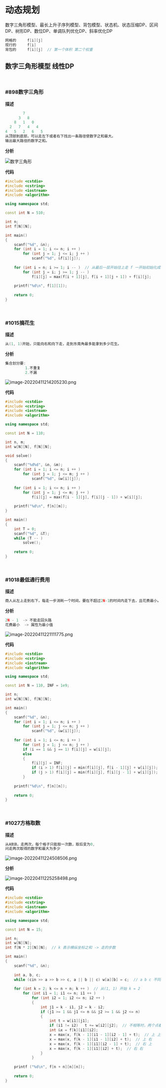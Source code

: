 # 动态规划

数字三角形模型、最长上升子序列模型、背包模型、状态机、状态压缩DP、区间DP、树形DP、数位DP、单调队列优化DP、斜率优化DP

```c++
网格的		f[i][j]
现行的		f[i]
背包的		f[i][j]  // 第一个体积 第二个权重
```



## 数字三角形模型   线性DP

​        

### #898数字三角形

**描述**

```c++
        7
      3   8
    8   1   0
  2   7   4   4
4   5   2   6   5
从顶部到底部，可以走左下或者右下找出一条路径使数字之和最大。
输出最大路径的数字之和。
```

**分析**

![数字三角形](https://s2.loli.net/2022/04/13/ygkGEYNHVMI5abX.jpg)

**代码**

```c++
#include <cstdio>
#include <cstring>
#include <iostream>
#include <algorithm>

using namespace std;

const int N = 510;

int n;
int f[N][N];

int main()
{
    scanf("%d", &n);
    for (int i = 1; i <= n; i ++ )
        for (int j = 1; j <= i; j ++ )
            scanf("%d", &f[i][j]);
    
    for (int i = n; i >= 1; i -- )  // 从最后一层开始往上走 f 一开始初始化成了0，取max不影响
        for (int j = i; j >= 1; j -- )
            f[i][j] = max(f[i + 1][j], f[i + 1][j + 1]) + f[i][j]; 
    
    printf("%d\n", f[1][1]);
    
    return 0;
}
```

​    

### #1015摘花生

**描述**

```c++
从(1, 1)开始，只能向右和向下走，走到东南角最多能拿到多少花生。
```

**分析**

```c++
集合划分要:
		 1.不重复
		 2.不漏
```



![image-20220411214205230.png](https://cdn.acwing.com/media/article/image/2022/04/11/186034_f24a25f2b9-image-20220411214205230.png)

**代码**

```c++
#include <cstdio>
#include <cstring>
#include <iostream>
#include <algorithm>

using namespace std;

const int N = 110;

int n, m;
int w[N][N], f[N][N];

void solve()
{
    scanf("%d%d", &n, &m);
    for (int i = 1; i <= n; i ++ )
        for (int j = 1; j <= m; j ++ )
            scanf("%d", &w[i][j]);
    
    for (int i = 1; i <= n; i ++ )
        for (int j = 1; j <= m; j ++ )
            f[i][j] = max(f[i - 1][j], f[i][j - 1]) + w[i][j];
    
    printf("%d\n", f[n][m]);
}

int main()
{
    int T = 0;
    scanf("%d", &T);
    while (T -- )
        solve();
        
    return 0;
}
```

​     

### #1018最低通行费用

**描述**

```c++
商人从左上走到右下，每走一步消耗一个时间，要在不超过2N-1的时间内走下去，且花费最小。
```

**分析**

```c++
2N - 1  -> 不能走回头路
花费最小  -> 属性为最小值 
```



![image-20220411221111775.png](https://cdn.acwing.com/media/article/image/2022/04/11/186034_f8448eb4b9-image-20220411221111775.png) 

**代码**

``` c++
#include <cstdio>
#include <cstring>
#include <iostream>
#include <algorithm>

using namespace std;

const int N = 110, INF = 1e9;

int n;
int w[N][N], f[N][N];

int main()
{
    scanf("%d", &n);
    for (int i = 1; i <= n; i ++ )
        for (int j = 1; j <= n; j ++ )
            scanf("%d", &w[i][j]);
            
    for (int i = 1; i <= n; i ++ )
        for (int j = 1; j <= n; j ++ )
        if (i == 1 && j == 1) f[i][j] = w[i][j];
        else 
        {
            f[i][j] = INF;
            if (i > 1) f[i][j] = min(f[i][j], f[i - 1][j] + w[i][j]);  // 当 i > 1 时，才能从上边下来
            if (j > 1) f[i][j] = min(f[i][j], f[i][j - 1] + w[i][j]);  // 当 j > 1 时，才能从左边出来
        }
    
    printf("%d\n", f[n][n]);
    
    return 0;
}
```

​     

### #1027方格取数

**描述**

```c++
从A到B，走两次，每个格子只能取一次数，取后变为0,
问走两次取得的数字和最大为多少
```

![image-20220411224508506.png](https://cdn.acwing.com/media/article/image/2022/04/11/186034_fbc6aa91b9-image-20220411224508506.png)

**分析**

![image-20220411225258498.png](https://cdn.acwing.com/media/article/image/2022/04/11/186034_ff4cd86bb9-image-20220411225258498.png)

**代码**

```c++
#include <cstdio>
#include <cstring>
#include <iostream>
#include <algorithm>

using namespace std;

const int N = 15;

int n;
int w[N][N];
int f[N * 2][N][N];  // k 表示横纵坐标之和 -> 走的步数

int main()
{
    scanf("%d", &n);
    
    int a, b, c;
    while (cin >> a >> b >> c, a || b || c) w[a][b] = c;  // a b c 不同时为 0 
    
    for (int k = 2; k <= n + n; k ++ )  // 从(1, 1) 开始 k = 2
        for (int i1 = 1; i1 <= n; i1 ++ )
            for (int i2 = 1; i2 <= n; i2 ++ )
            {
                int j1 = k - i1, j2 = k - i2;
                if (j1 >= 1 && j1 <= n && j2 >= 1 && j2 <= n)
                {
                    int t = w[i1][j1];
                    if (i1 != i2)   t += w[i2][j2];  // 不相等时，两个点都取
                    int &x = f[k][i1][i2];
                    x = max(x, f[k - 1][i1 - 1][i2 - 1] + t);  // 上 上
                    x = max(x, f[k - 1][i1 - 1][i2] + t);  // 上 右
                    x = max(x, f[k - 1][i1][i2 - 1] + t);  // 右 上
                    x = max(x, f[k - 1][i1][i2] + t);  // 右 右
                }
            }
    
    printf ("%d\n", f[n + n][n][n]);
    
    return 0;
}
```

